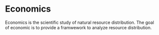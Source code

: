 # Economics
Economics is the scientific study of natural resource distribution. The goal of economic is to provide a framwework to analyze resource distribution. 
